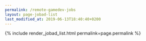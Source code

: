 ```yaml
---
permalink: /remote-gamedev-jobs
layout: page-jobad-list
last_modified_at: 2019-06-13T18:40:40+0200
---
```

{% include render_jobad_list.html permalink=page.permalink %}
